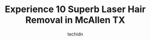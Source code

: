 ---
layout: ampstory
image: https://i0.wp.com/www.depkes.org/wp-content/uploads/2023/06/laser-hair-removal-0-in-mcallen-tx-1685791147.jpeg?resize=640,853
author: techidn
featured: false
description: Discover the impressive array of Laser Hair Removal options in McAllen TX, where you can find 10 of the largest Laser Hair Removal establishments in the area. From renowned classics to hidde
title: Experience 10 Superb Laser Hair Removal in McAllen TX
cover:
   title: Experience 10 Superb Laser Hair Removal in McAllen TX
   subtitle: Rickpate
   background: https://www.depkes.org/wp-content/uploads/2023/06/laser-hair-removal-0-in-mcallen-tx-1685791147.jpeg

pages: 
 - layout: thirds
   top: <h1>#1 Purple Studio Waxing</h1>
   bottom: "<p>I had my first session with Erika yesterday. Let me tell you, the moment I walked in I felt at ease and so comfortable. Erika makes you feel so comfortable and washes you</p>"
   background: https://www.depkes.org/wp-content/uploads/2023/06/laser-hair-removal-1-in-mcallen-tx-1685791148.jpeg
   backgroundblur: true
 - layout: thirds
   top: <h1>#2 Beautique Medical Spa, your Pro-Aging Clinic</h1>
   bottom: "<p>Marisol at Beautique is the absolute best at what she does! She is hands down the best Guest Relations Coordinator Ive ever had the pleasure of working with. She is the </p>"
   background: https://www.depkes.org/wp-content/uploads/2023/06/laser-hair-removal-2-in-mcallen-tx-1685791148.jpeg
   cta:
      link: https://www.depkes.org/blog/experience-10-superb-laser-hair-removal-in-mcallen-tx/
      text: Experience 10 Superb Laser Hair Removal in McAllen TX
 - layout: thirds
   top: <h1>#3 European Wax Center</h1>
   bottom: "<p>7017 N 10th St, McAllen, TX 78504, United States</p>"
   background: https://www.depkes.org/wp-content/uploads/2023/06/laser-hair-removal-3-in-mcallen-tx-1685791149.jpeg
   cta:
      link: https://www.depkes.org/blog/experience-10-superb-laser-hair-removal-in-mcallen-tx/
      text: Experience 10 Superb Laser Hair Removal in McAllen TX
 - layout: thirds
   top: <h1>#4 Dermatique Med Spa</h1>
   bottom: "<p>2513 W Trenton Rd, Edinburg, TX 78539, United States</p>"
   background: https://images.unsplash.com/photo-1489648022186-8f49310909a0?ixlib=rb-4.0.3&ixid=MnwxMjA3fDB8MHxwaG90by1wYWdlfHx8fGVufDB8fHx8&auto=format&fit=crop&w=640&h=853&q=80
   cta:
      link: https://www.depkes.org/blog/experience-10-superb-laser-hair-removal-in-mcallen-tx/
      text: Experience 10 Superb Laser Hair Removal in McAllen TX
 - layout: thirds
   top: <h1>#5 New Life Cosmetic Surgery and Wellness Center</h1>
   bottom: "<p>244 Lindberg Ave, McAllen, TX 78501, United States</p>"
   background: https://images.unsplash.com/photo-1534312527009-56c7016453e6?ixlib=rb-4.0.3&ixid=MnwxMjA3fDB8MHxwaG90by1wYWdlfHx8fGVufDB8fHx8&auto=format&fit=crop&w=640&h=853&q=80
   cta:
      link: https://www.depkes.org/blog/experience-10-superb-laser-hair-removal-in-mcallen-tx/
      text: Experience 10 Superb Laser Hair Removal in McAllen TX
 - layout: thirds
   top: <h1>#6 Eternal Wellness MedSpa & Salon</h1>
   bottom: "<p>8801 N 10th St, McAllen, TX 78504, United States</p>"
   background: https://images.unsplash.com/photo-1615749413727-825b59a857b5?ixlib=rb-4.0.3&ixid=MnwxMjA3fDB8MHxwaG90by1wYWdlfHx8fGVufDB8fHx8&auto=format&fit=crop&w=640&h=853&q=80
   cta:
      link: https://www.depkes.org/blog/experience-10-superb-laser-hair-removal-in-mcallen-tx/
      text: Experience 10 Superb Laser Hair Removal in McAllen TX
 - layout: thirds
   top: <h1>#7 RGV Rejuvenate</h1>
   bottom: "<p>1005 E Nolana Ave STE C, McAllen, TX 78504, United States</p>"
   background: https://images.unsplash.com/photo-1564951434112-64d74cc2a2d7?ixlib=rb-4.0.3&ixid=MnwxMjA3fDB8MHxwaG90by1wYWdlfHx8fGVufDB8fHx8&auto=format&fit=crop&w=640&h=853&q=80
   cta:
      link: https://www.depkes.org/blog/experience-10-superb-laser-hair-removal-in-mcallen-tx/
      text: Experience 10 Superb Laser Hair Removal in McAllen TX
 - layout: thirds
   middle: Continue reading...
   background: https://images.unsplash.com/photo-1567095761054-7a02e69e5c43?ixlib=rb-4.0.3&ixid=MnwxMjA3fDB8MHxwaG90by1wYWdlfHx8fGVufDB8fHx8&auto=format&fit=crop&w=640&h=853&q=80
   cta:
      link: https://www.depkes.org/blog/experience-10-superb-laser-hair-removal-in-mcallen-tx/
      text: Experience 10 Superb Laser Hair Removal in McAllen TX
      
---